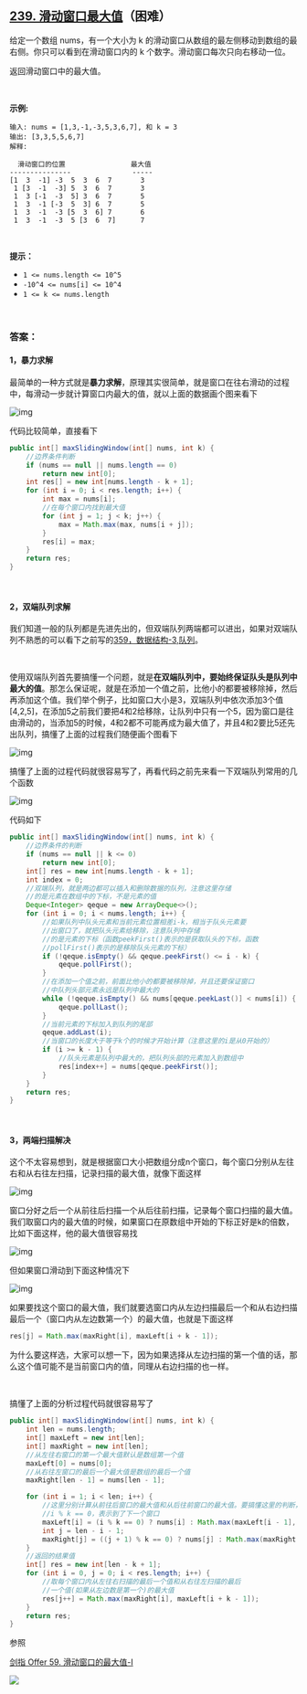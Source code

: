 ## [239. 滑动窗口最大值](https://leetcode-cn.com/problems/sliding-window-maximum/)（困难）

给定一个数组 nums，有一个大小为 k 的滑动窗口从数组的最左侧移动到数组的最右侧。你只可以看到在滑动窗口内的 k 个数字。滑动窗口每次只向右移动一位。

返回滑动窗口中的最大值。

<br/>

**示例:**

```
输入: nums = [1,3,-1,-3,5,3,6,7], 和 k = 3
输出: [3,3,5,5,6,7] 
解释: 

  滑动窗口的位置                最大值
---------------               -----
[1  3  -1] -3  5  3  6  7       3
 1 [3  -1  -3] 5  3  6  7       3
 1  3 [-1  -3  5] 3  6  7       5
 1  3  -1 [-3  5  3] 6  7       5
 1  3  -1  -3 [5  3  6] 7       6
 1  3  -1  -3  5 [3  6  7]      7
```

<br/>

**提示：**

- `1 <= nums.length <= 10^5`
- `-10^4 <= nums[i] <= 10^4`
- `1 <= k <= nums.length`

<br/>

### 答案：

#### 1，暴力求解

最简单的一种方式就是**暴力求解**，原理其实很简单，就是窗口在往右滑动的过程中，每滑动一步就计算窗口内最大的值，就以上面的数据画个图来看下

![img](https://mmbiz.qpic.cn/mmbiz_png/PGmTibd8KQBEvW6KyweVvolKhjqeCiaaEKMQ0sV3PicgibmzJk2pZibOOEIwaapf77CGyI3odz8GPMzcVjtz1wcv2Bw/640?wx_fmt=png&tp=webp&wxfrom=5&wx_lazy=1&wx_co=1)

代码比较简单，直接看下

```java
public int[] maxSlidingWindow(int[] nums, int k) {
    //边界条件判断
    if (nums == null || nums.length == 0)
        return new int[0];
    int res[] = new int[nums.length - k + 1];
    for (int i = 0; i < res.length; i++) {
        int max = nums[i];
        //在每个窗口内找到最大值
        for (int j = 1; j < k; j++) {
            max = Math.max(max, nums[i + j]);
        }
        res[i] = max;
    }
    return res;
}
```

<br/>

#### 2，双端队列求解

我们知道一般的队列都是先进先出的，但双端队列两端都可以进出，如果对双端队列不熟悉的可以看下之前写的[359，数据结构-3,队列](http://mp.weixin.qq.com/s?__biz=MzU0ODMyNDk0Mw==&mid=2247486409&idx=2&sn=d6548abcc010f96dd632ba6928afd07e&chksm=fb4198e9cc3611ff0625fb40c3604856368f426c2c4434c78d544e4b5d6d468f220d6be6d2a4&scene=21#wechat_redirect)。

<br/>

使用双端队列首先要搞懂一个问题，就是**在双端队列中，要始终保证队头是队列中最大的值**。那怎么保证呢，就是在添加一个值之前，比他小的都要被移除掉，然后再添加这个值。我们举个例子，比如窗口大小是3，双端队列中依次添加3个值[4,2,5]，在添加5之前我们要把4和2给移除，让队列中只有一个5，因为窗口是往由滑动的，当添加5的时候，4和2都不可能再成为最大值了，并且4和2要比5还先出队列，搞懂了上面的过程我们随便画个图看下

![img](https://mmbiz.qpic.cn/mmbiz_png/PGmTibd8KQBH3GEW04dibmpxvBicUSyib4Lv092OPMhTTArFv3r8ic4X7fY19KjHf2Ihp6mXz9SNAxViaNH4lg9ghfgg/640?wx_fmt=png&tp=webp&wxfrom=5&wx_lazy=1&wx_co=1)

搞懂了上面的过程代码就很容易写了，再看代码之前先来看一下双端队列常用的几个函数

![img](https://mmbiz.qpic.cn/mmbiz_png/PGmTibd8KQBH3GEW04dibmpxvBicUSyib4Lvg8S019uI3OFlQereFk5PQ7UiatbFm6pDRznUYl0xs1BoQib1mWDnpzRw/640?wx_fmt=png&tp=webp&wxfrom=5&wx_lazy=1&wx_co=1)

代码如下

```java
public int[] maxSlidingWindow(int[] nums, int k) {
    //边界条件的判断
    if (nums == null || k <= 0)
        return new int[0];
    int[] res = new int[nums.length - k + 1];
    int index = 0;
    //双端队列，就是两边都可以插入和删除数据的队列，注意这里存储
    //的是元素在数组中的下标，不是元素的值
    Deque<Integer> qeque = new ArrayDeque<>();
    for (int i = 0; i < nums.length; i++) {
        //如果队列中队头元素和当前元素位置相差i-k，相当于队头元素要
        //出窗口了，就把队头元素给移除，注意队列中存储
        //的是元素的下标（函数peekFirst()表示的是获取队头的下标，函数
        //pollFirst()表示的是移除队头元素的下标）
        if (!qeque.isEmpty() && qeque.peekFirst() <= i - k) {
            qeque.pollFirst();
        }
        //在添加一个值之前，前面比他小的都要被移除掉，并且还要保证窗口
        //中队列头部元素永远是队列中最大的
        while (!qeque.isEmpty() && nums[qeque.peekLast()] < nums[i]) {
            qeque.pollLast();
        }
        //当前元素的下标加入到队列的尾部
        qeque.addLast(i);
        //当窗口的长度大于等于k个的时候才开始计算（注意这里的i是从0开始的）
        if (i >= k - 1) {
            //队头元素是队列中最大的，把队列头部的元素加入到数组中
            res[index++] = nums[qeque.peekFirst()];
        }
    }
    return res;
}
```

<br/>

#### 3，两端扫描解决

这个不太容易想到，就是根据窗口大小把数组分成n个窗口，每个窗口分别从左往右和从右往左扫描，记录扫描的最大值，就像下面这样

![img](https://mmbiz.qpic.cn/mmbiz_png/PGmTibd8KQBH3GEW04dibmpxvBicUSyib4LvHaJE2AMoUUrRlIlSro90yQWr9ZibIoviakmavT8h9StQt75X0qWmumpA/640?wx_fmt=png&tp=webp&wxfrom=5&wx_lazy=1&wx_co=1)

窗口分好之后一个从前往后扫描一个从后往前扫描，记录每个窗口扫描的最大值。我们取窗口内的最大值的时候，如果窗口在原数组中开始的下标正好是k的倍数，比如下面这样，他的最大值很容易找

![img](https://mmbiz.qpic.cn/mmbiz_png/PGmTibd8KQBH3GEW04dibmpxvBicUSyib4LvAjMmF3BqraQ3sSZWYs6I9HDZia5xLpVETs4ulIXEP7TGHxc8WxUeDKQ/640?wx_fmt=png&tp=webp&wxfrom=5&wx_lazy=1&wx_co=1)

但如果窗口滑动到下面这种情况下

![img](https://mmbiz.qpic.cn/mmbiz_png/PGmTibd8KQBH3GEW04dibmpxvBicUSyib4LvJkQ0ibX0QnxH2sH7uhSuNqUENzaOR7Picw8YHhm0lZ8MCO3nXAtyDv7A/640?wx_fmt=png&tp=webp&wxfrom=5&wx_lazy=1&wx_co=1)

如果要找这个窗口的最大值，我们就要选窗口内从左边扫描最后一个和从右边扫描最后一个（窗口内从左边数第一个）的最大值，也就是下面这样

```java
res[j] = Math.max(maxRight[i], maxLeft[i + k - 1]);
```

为什么要这样选，大家可以想一下，因为如果选择从左边扫描的第一个值的话，那么这个值可能不是当前窗口内的值，同理从右边扫描的也一样。

<br/>

搞懂了上面的分析过程代码就很容易写了

```java
public int[] maxSlidingWindow(int[] nums, int k) {
    int len = nums.length;
    int[] maxLeft = new int[len];
    int[] maxRight = new int[len];
    //从左往右窗口的第一个最大值默认是数组第一个值
    maxLeft[0] = nums[0];
    //从右往左窗口的最后一个最大值是数组的最后一个值
    maxRight[len - 1] = nums[len - 1];

    for (int i = 1; i < len; i++) {
        //这里分别计算从前往后窗口的最大值和从后往前窗口的最大值。要搞懂这里的判断，如果
        //i % k == 0，表示到了下一个窗口
        maxLeft[i] = (i % k == 0) ? nums[i] : Math.max(maxLeft[i - 1], nums[i]);
        int j = len - i - 1;
        maxRight[j] = ((j + 1) % k == 0) ? nums[j] : Math.max(maxRight[j + 1], nums[j]);
    }
    //返回的结果值
    int[] res = new int[len - k + 1];
    for (int i = 0, j = 0; i < res.length; i++) {
        //取每个窗口内从左往右扫描的最后一个值和从右往左扫描的最后
        //一个值(如果从左边数是第一个)的最大值
        res[j++] = Math.max(maxRight[i], maxLeft[i + k - 1]);
    }
    return res;
}
```

参照

[剑指 Offer 59. 滑动窗口的最大值-I](https://github.com/sdwwld/leetCode/blob/master/src/main/java/com/wld/java/offer/剑指Offer59-I.md)





![](https://img-blog.csdnimg.cn/20200807155236311.png)

#### 